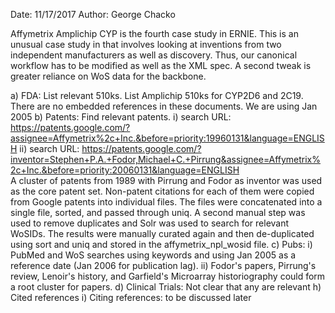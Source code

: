 Date: 11/17/2017
Author: George Chacko

Affymetrix Amplichip CYP is the fourth case study in ERNIE. This is an unusual case study in that involves looking at inventions from two independent manufacturers as well as 
discovery. Thus, our canonical workflow has to be modified as well as the XML spec. A second tweak is greater reliance on WoS data for the backbone.

a) FDA: List relevant 510ks. List Amplichip 510ks for CYP2D6 and 2C19. There are no embedded references in these documents. We are using Jan 2005 
b) Patents: Find relevant patents. 
   i) search URL: https://patents.google.com/?assignee=Affymetrix%2c+Inc.&before=priority:19960131&language=ENGLISH
   ii) search URL: https://patents.google.com/?inventor=Stephen+P.A.+Fodor,Michael+C.+Pirrung&assignee=Affymetrix%2c+Inc.&before=priority:20060131&language=ENGLISH       
A cluster of patents from 1989 with Pirrung and Fodor as inventor was used as the core patent set. Non-patent citations for each of them were copied from Google patents
into individual files. The files were concatenated into a single file, sorted, and passed through uniq. A second manual step was used to remove duplicates and Solr 
was used to search for relevant WoSIDs. The results were manually curated again and then de-duplicated using sort and uniq and stored in the affymetrix_npl_wosid file.
c) Pubs:
   i) PubMed and WoS searches using keywords and using Jan 2005 as a reference date (Jan 2006 for publication lag).
   ii) Fodor's papers, Pirrung's review, Lenoir's history, and Garfield's Microarray historiography could form a root cluster for papers.
d) Clinical Trials: Not clear that any are relevant
h) Cited references 
i) Citing references: to be discussed later


